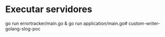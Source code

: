 # Executar servidores

go run errortracker/main.go & go run application/main.go# custom-writer-golang-slog-poc
